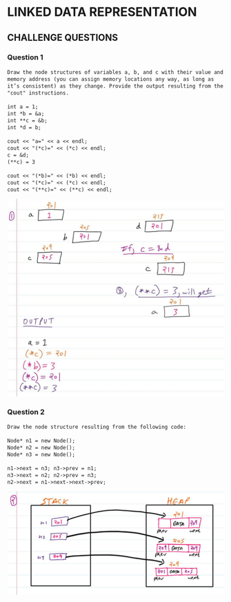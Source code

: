 # LINKED DATA REPRESENTATION
## CHALLENGE QUESTIONS
### Question 1

```
Draw the node structures of variables a, b, and c with their value and memory address (you can assign memory locations any way, as long as it’s consistent) as they change. Provide the output resulting from the "cout" instructions.

int a = 1;
int *b = &a;
int **c = &b;
int *d = b;

cout << "a=" << a << endl;
cout << "(*c)=" << (*c) << endl;
c = &d;
(**c) = 3

cout << "(*b)=" << (*b) << endl;
cout << "(*c)=" << (*c) << endl;
cout << "(**c)=" << (**c) << endl;
```

![Blocks depicting varibles](images/Solution_1.jpg)


### Question 2

```
Draw the node structure resulting from the following code:

Node* n1 = new Node();
Node* n2 = new Node();
Node* n3 = new Node();

n1->next = n3; n3->prev = n1;
n3->next = n2; n2->prev = n3;
n2->next = n1->next->next->prev;
```

![Visual representation of the three nodes](images/Solution_2.jpg)